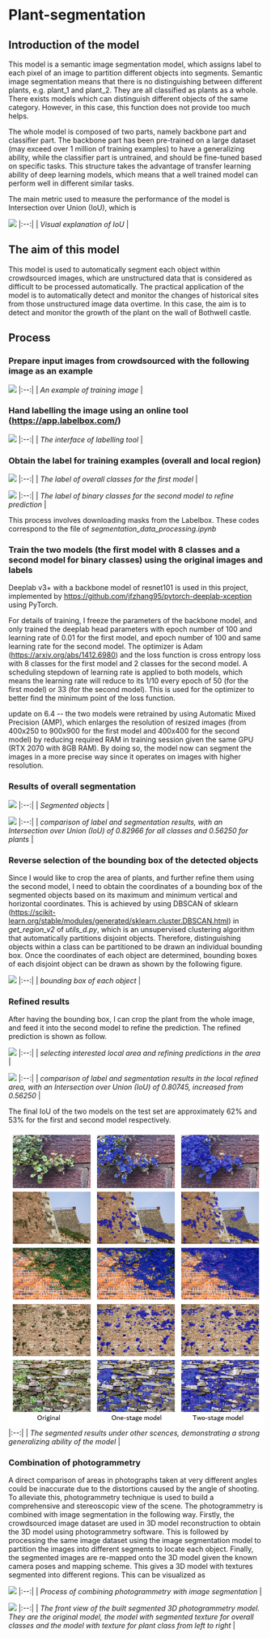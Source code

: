 # Plant-segmentation
## Introduction of the model

This model is a semantic image segmentation model, which assigns label to each pixel of an image to partition different objects into segments. Semantic image segmentation means that there is no distinguishing between different plants, e.g. plant_1 and plant_2. They are all classified as plants as a whole. There exists models which can distinguish different objects of the same category. However, in this case, this function does not provide too much helps.

The whole model is composed of two parts, namely backbone part and classifier part. The backbone part has been pre-trained on a large dataset (may exceed over 1 million of training examples) to have a generalizing ability, while the classifier part is untrained, and should be fine-tuned based on specific tasks. This structure takes the advantage of transfer learning ability of deep learning models, which means that a well trained model can perform well in different similar tasks.

The main metric used to measure the performance of the model is Intersection over Union (IoU), which is 

![](https://github.com/sdyy6211/Dissertation_Image_segmentation/blob/master/gitpic/IOU.png)
|:--:| 
| *Visual explanation of IoU* |


## The aim of this model

This model is used to automatically segment each object within crowdsourced images, which are unstructured data that is considered as difficult to be processed automatically. The practical application of the model is to automatically detect and monitor the changes of historical sites from those unstructured image data overtime. In this case, the aim is to detect and monitor the growth of the plant on the wall of Bothwell castle. 

## Process

### Prepare input images from crowdsourced with the following image as an example
![](https://github.com/sdyy6211/Dissertation_Image_segmentation/blob/master/gitpic/original_image.jpg)
|:--:| 
| *An example of training image* |


### Hand labelling the image using an online tool (https://app.labelbox.com/)
![](https://github.com/sdyy6211/Dissertation_Image_segmentation/blob/master/gitpic/working.PNG)
|:--:| 
| *The interface of labelling tool* |
### Obtain the label for training examples (overall and local region)

![](https://github.com/sdyy6211/Dissertation_Image_segmentation/blob/master/gitpic/label.png)
|:--:| 
| *The label of overall classes for the first model* |

![](https://github.com/sdyy6211/Dissertation_Image_segmentation/blob/master/gitpic/segmentated_label.png)
|:--:| 
| *The label of binary classes for the second model to refine prediction* |

This process involves downloading masks from the Labelbox. These codes correspond to the file of *segmentation_data_processing.ipynb*

### Train the two models (the first model with 8 classes and a second model for binary classes) using the original images and labels

Deeplab v3+ with a backbone model of resnet101 is used in this project, implemented by https://github.com/jfzhang95/pytorch-deeplab-xception using PyTorch.

For details of training, I freeze the parameters of the backbone model, and only trained the deeplab head parameters with epoch number of 100 and learning rate of 0.01 for the first model, and epoch number of 100 and same learning rate for the second model. The optimizer is Adam (https://arxiv.org/abs/1412.6980) and the loss function is cross entropy loss with 8 classes for the first model and 2 classes for the second model. A scheduling stepdown of learning rate is applied to both models, which means the learning rate will reduce to its 1/10 every epoch of 50 (for the first model) or 33 (for the second model). This is used for the optimizer to better find the minimum point of the loss function.

update on 6.4 -- the two models were retrained by using Automatic Mixed Precision (AMP), which enlarges the resolution of resized images (from 400x250 to 900x900 for the first model and 400x400 for the second model) by reducing required RAM in training session given the same GPU (RTX 2070 with 8GB RAM). By doing so, the model now can segment the images in a more precise way since it operates on images with higher resolution.

### Results of overall segmentation

![](https://github.com/sdyy6211/Dissertation_Image_segmentation/blob/master/gitpic/predicted.png)
|:--:| 
| *Segmented objects* |

![](https://github.com/sdyy6211/Dissertation_Image_segmentation/blob/master/gitpic/superimpose.png)
|:--:| 
| *comparison of label and segmentation results, with an Intersection over Union (IoU) of 0.82966 for all classes and 0.56250 for plants* |

### Reverse selection of the bounding box of the detected objects

Since I would like to crop the area of plants, and further refine them using the second model, I need to obtain the coordinates of a bounding box of the segmented objects based on its maximum and minimum vertical and horizontal coordinates. This is achieved by using DBSCAN of sklearn (https://scikit-learn.org/stable/modules/generated/sklearn.cluster.DBSCAN.html) in *get_region_v2* of *utils_d.py*, which is an unsupervised clustering algorithm that automatically partitions disjoint objects. Therefore, distinguishing objects within a class can be partitioned to be drawn an individual bounding box. Once the coordinates of each object are determined, bounding boxes of each disjoint object can be drawn as shown by the following figure.

![](https://github.com/sdyy6211/Dissertation_Image_segmentation/blob/master/gitpic/fig7_annotations_with_rect.png)
|:--:| 
| *bounding box of each object* |

### Refined results

After having the bounding box, I can crop the plant from the whole image, and feed it into the second model to refine the prediction. The refined prediction is shown as follow.

![](https://github.com/sdyy6211/Dissertation_Image_segmentation/blob/master/gitpic/compare.png)
|:--:| 
| *selecting interested local area and refining predictions in the area* |

![](https://github.com/sdyy6211/Dissertation_Image_segmentation/blob/master/gitpic/re1com.png)
|:--:| 
| *comparison of label and segmentation results in the local refined area, with an Intersection over Union (IoU) of 0.80745, increased from 0.56250* |


The final IoU of the two models on the test set are approximately 62% and 53% for the first and second model respectively.

![](https://github.com/sdyy6211/plant-segmentation/blob/amp/gitpic/figure9.png?raw=true)
|:--:| 
| *The segmented results under other scences, demonstrating a strong generalizing ability of the model* |


### Combination of photogrammetry

A direct comparison of areas in photographs taken at very different angles could be inaccurate due to the distortions caused by the angle of shooting. To alleviate this, photogrammetry technique is used to build a comprehensive and stereoscopic view of the scene. The photogrammetry is combined with image segmentation in the following way. Firstly, the crowdsourced image dataset are used in 3D model reconstruction to obtain the 3D model using photogrammetry software. This is followed by processing the same image dataset using the image segmentation model to partition the images into different segments to locate each object. Finally, the segmented images are re-mapped onto the 3D model given the known camera poses and mapping scheme. This gives a 3D model with textures segmented into different regions. This can be visualized as

![](https://github.com/sdyy6211/plant-segmentation/blob/amp/gitpic/figure4.png?raw=true)
|:--:| 
| *Process of combining photogrammetry with image segmentation* |

![](https://github.com/sdyy6211/plant-segmentation/blob/amp/gitpic/figure10.png?raw=true)
|:--:| 
| *The front view of the built segmented 3D photogrammetry model. They are the original model, the model with segmented texture for overall classes and the model with texture for plant class from left to right* |
